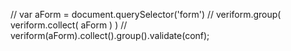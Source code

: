 //    var aForm = document.querySelector('form')
// 		veriform.group( veriform.collect(  aForm ) )
// 		veriform(aForm).collect().group().validate(conf);
